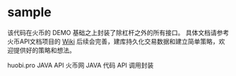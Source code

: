 # sample

该代码在火币的 DEMO 基础之上封装了除杠杆之外的所有接口。
具体文档请参考火币API文档项目的 [Wiki](https://github.com/huobiapi/API_Docs/wiki)
后续会完善，建库持久化交易数据和建立简单策略，欢迎提供好的策略和想法。

huobi.pro  JAVA API 火币网 JAVA 代码 API 调用封装
